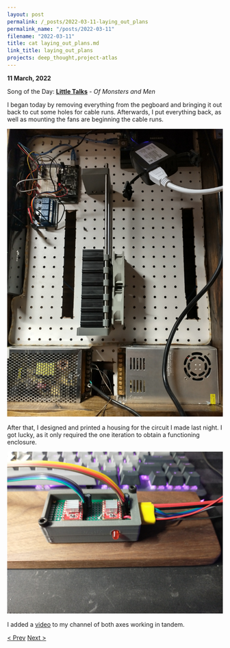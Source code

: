 ```yaml
---
layout: post
permalink: /_posts/2022-03-11-laying_out_plans
permalink_name: "/posts/2022-03-11"
filename: "2022-03-11"
title: cat laying_out_plans.md
link_title: laying_out_plans
projects: deep_thought,project-atlas
---
```

**11 March, 2022**

Song of the Day: [**Little Talks**](https://youtu.be/ghb6eDopW8I) - *Of Monsters and Men*

I began today by removing everything from the pegboard and bringing it out back to cut some holes for cable runs. Afterwards, I put everything back, as well as mounting the fans are beginning the cable runs.

![cut_board](/assets/images/cut_board.jpg)

After that, I designed and printed a housing for the circuit I made last night. I got lucky, as it only required the one iteration to obtain a functioning enclosure.

![housed_controller](/assets/images/housed_controller.jpg)

I added a [video](https://youtu.be/C_wICbUW9rU) to my channel of both axes working in tandem.

[< Prev](/_posts/2022-03-10-soldering_sucks)    [Next >](/_posts/2022-03-12-power_connected)
